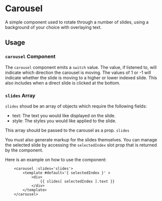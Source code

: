 # Carousel
A simple component used to rotate through a number of slides, using a background of your choice with overlaying text.

## Usage

### `carousel` Component
The `carousel` component emits a `switch` value. The value, if listened to, will indicate which direction the carousel is moving. The values of 1 or -1 will indicate whether the slide is moving to a higher or lower indexed slide. This also includes when a direct slide is clicked at the bottom.

### `slides` Array
`slides` shoud be an array of objects which require the following fields:

* text: The text you would like displayed on the slide.
* style: The styles you would like applied to the slide.

This array should be passed to the carousel as a prop.
`slides`

You must also generate markup for the slides themselves.  You can manage the selected slide by accessing the `selectedIndex` slot prop that is returned by the component.

Here is an example on how to use the component:
```
    <carousel :slides='slides'>
        <template #default='{ selectedIndex }' >
            <div>
                {{ slides[ selectedIndex ].text }}
            </div>
        </template>
    </carousel>
```
